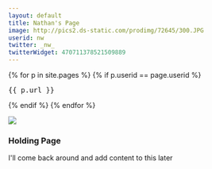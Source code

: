 ```yaml
---
layout: default
title: Nathan's Page
image: http://pics2.ds-static.com/prodimg/72645/300.JPG
userid: nw
twitter: _nw_
twitterWidget: 470711378521509889
---
```


{% for p in site.pages %}
  {% if p.userid == page.userid %}
  <pre>{{ p.url }}</pre>
  {% endif %}
{% endfor %}

<img src="{{ page.image }}" class="img-responsive pull-right">

### Holding Page

I'll come back around and add content to this later


